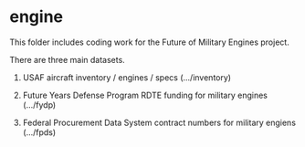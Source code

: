 # engine

This folder includes coding work for the Future of Military Engines project. 

There are three main datasets. 

1. USAF aircraft inventory / engines / specs (.../inventory) 

2. Future Years Defense Program RDTE funding for military engines (.../fydp) 

3. Federal Procurement Data System contract numbers for military engiens (.../fpds) 

